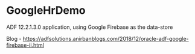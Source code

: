 # GoogleHrDemo

ADF 12.2.1.3.0 application, using Google Firebase as the data-store

Blog - https://adfsolutions.anirbanblogs.com/2018/12/oracle-adf-google-firebase-ii.html

